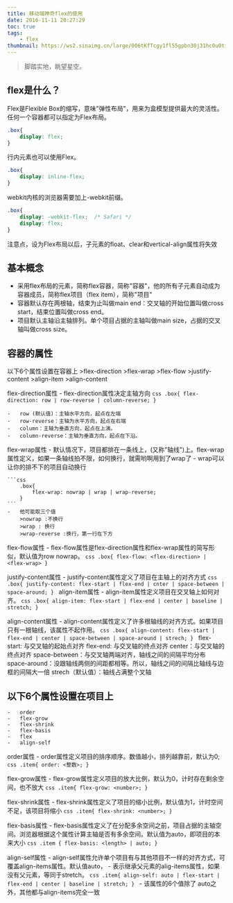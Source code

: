 ```yaml
---
title: 移动端神奇flex的使用
date: 2016-11-11 20:27:29   
toc: true 
tags:
    - flex
thumbnail: https://ws2.sinaimg.cn/large/006tKfTcgy1fl55gpbn30j31hc0u0ti0.jpg
---
```


> 脚踏实地，眺望星空。

## flex是什么？

Flex是Flexible Box的缩写，意味"弹性布局"，用来为盒模型提供最大的灵活性。任何一个容器都可以指定为Flex布局。

```css
.box{
    display: flex;
}
```

行内元素也可以使用Flex。

```css
.box{
    display: inline-flex;
}
```

webkit内核的浏览器需要加上-webkit前缀。

```css
.box{
    display: -webkit-flex;  /* Safari */
    display: flex;
}
```
注意点，设为Flex布局以后，子元素的float、clear和vertical-align属性将失效

## 基本概念
-   采用flex布局的元素，简称flex容器，简称"容器"，他的所有子元素自动成为容器成员，简称flex项目（flex item），简称"项目"
-   容器默认存在两根轴，结束为止叫做main end：交叉轴的开始位置叫做cross start，结束位置叫做cross end。
-   项目默认主轴沿主轴排列。单个项目占据的主轴叫做main size，占据的交叉轴叫做cross size。

## 容器的属性

以下6个属性设置在容器上
    >flex-direction
    >flex-wrap
    >flex-flow
    >justify-content
    >align-item
    >align-content

flex-direction属性
    -   flex-direction属性决定主轴方向
    ```css
        .box{
            flex-direction: row | row-reverse | column-reverse;
        }
    ```

    -   row (默认值)：主轴水平方向，起点在左端
    -   row-reverse：主轴为水平方向，起点在右端
    -   column：主轴为垂直方向，起点在上演。
    -   column-reverse：主轴为垂直方向，起点在下沿。

flex-wrap属性
    -   默认情况下，项目都排在一条线上，(又称"轴线")上。flex-wrap属性定义，如果一条轴线拍不限，如何换行，就需哟啊用到了wrap了
    -   wrap可以让你的排不下的项目自动换行

    ```css
        .box{
            flex-wrap: nowrap | wrap | wrap-reverse;
        }
    ```
    -   他可能取三个值
        >nowrap :不换行
        >wrap : 换行
        >wrap-reverse :换行，第一行在下方

flex-flow属性
    -   flex-flow属性是flex-direction属性和flex-wrap属性的简写形似，默认值为row nowrap。
    ```css
        .box{
            flex-flow: <flex-direction> | <flex-wrap>
        }
    ```

justify-content属性
    -   justify-content属性定义了项目在主轴上的对齐方式
    ```css
        .box{
            justify-content: flex-start | flex-end | cnter | space-between | space-around;
        }
    ```
align-item属性
    -   align-item属性定义项目在交叉轴上如何对齐。
    ```css
        .box{
            align-item: flex-start | flex-end | center | baseline | stretch;
        }
    ```

align-content属性
    -   align-content属性定义了许多根轴线的对齐方式。如果项目只有一根轴线，该属性不起作用。
    ```css
        .box{
            align-content: flex-start | flex-end | center | space-between | space-around | strech;
        }
    ```
    flex-start: 与交叉轴的起始点对齐
    flex-end: 与交叉轴的终点对齐
    center：与交叉轴的终点对齐
    space-between：与交叉轴两端对齐，轴线之间的间隔平均分布
    space-around：没跟轴线两侧的间距都相等。所以，轴线之间的间隔比轴线与边框的间隔大一倍
    strech（默认值）：轴线占满整个叉轴

## 以下6个属性设置在项目上
    -   order
    -   flex-grow
    -   flex-shrink
    -   flex-basis
    -   flex
    -   align-self

order属性
    -   order属性定义项目的排序顺序。数值越小，排列越靠前，默认为0;
    ```css
        .item{
            order: <整数>;
        }
    ```

flex-grow属性
    -   flex-grow属性定义项目的放大比例，默认为0，计时存在剩余空间，也不放大
    ```css
        .item{
            flex-grow: <number>;
        }
    ```

flex-shrink属性
    -   flex-shrink属性定义了项目的缩小比例，默认值为1，计时空间不足，该项目将缩小
    ```css
        .item{
            flex-shrink: <number>;
        }
    ```

flex-basis属性
    -   flex-basis属性定义了在分配多余空间之前，项目占据的主轴空间。浏览器根据这个属性计算主轴是否有多余空间。默认值为auto，即项目的本来大小
    ```css
        .item {
            flex-basis: <length> | auto;
        }
    ```

align-self属性
    -   align-self属性允许单个项目有与其他项目不一样的对齐方式，可覆盖align-items属性。默认值auto，
    -   表示继承父元素的alig-items属性，如果没有父元素，等同于stretch。
    ```css
        .item{
            align-self: auto | flex-start | flex-end | center | baseline | stretch;
        }
    ```
    -   该属性的6个值除了 auto之外，其他都与align-items完全一致